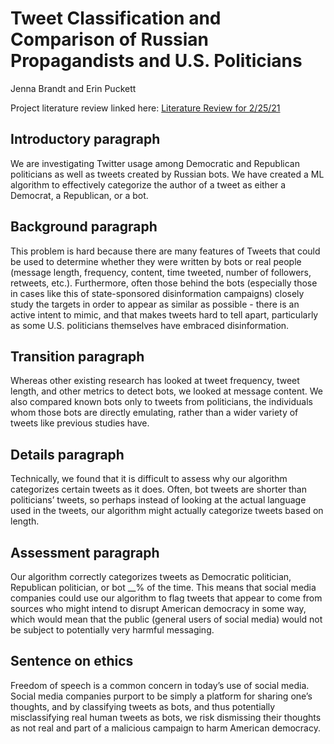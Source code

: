# Tweet Classification and Comparison of Russian Propagandists and U.S. Politicians
Jenna Brandt and Erin Puckett

Project literature review linked here: [Literature Review for 2/25/21](https://jennabrandt.github.io/literature-review)

##  Introductory paragraph
We are investigating Twitter usage among Democratic and Republican politicians as well as tweets created by Russian bots. We have created a ML algorithm to effectively categorize the author of a tweet as either a Democrat, a Republican, or a bot.

## Background paragraph
This problem is hard because there are many features of Tweets that could be used to determine whether they were written by bots or real people (message length, frequency, content, time tweeted, number of followers, retweets, etc.). Furthermore, often those behind the bots (especially those in cases like this of state-sponsored disinformation campaigns) closely study the targets in order to appear as similar as possible - there is an active intent to mimic, and that makes tweets hard to tell apart, particularly as some U.S. politicians themselves have embraced disinformation. 

## Transition paragraph
Whereas other existing research has looked at tweet frequency, tweet length, and other metrics to detect bots, we looked at message content. We also compared known bots only to tweets from politicians, the individuals whom those bots are directly emulating, rather than a wider variety of tweets like previous studies have.

## Details paragraph
Technically, we found that it is difficult to assess why our algorithm categorizes certain tweets as it does. Often, bot tweets are shorter than politicians’ tweets, so perhaps instead of looking at the actual language used in the tweets, our algorithm might actually categorize tweets based on length.

## Assessment paragraph
Our algorithm correctly categorizes tweets as Democratic politician, Republican politician, or bot \__% of the time. This means that social media companies could use our algorithm to flag tweets that appear to come from sources who might intend to disrupt American democracy in some way, which would mean that the public (general users of social media) would not be subject to potentially very harmful messaging.

## Sentence on ethics
Freedom of speech is a common concern in today’s use of social media. Social media companies purport to be simply a platform for sharing one’s thoughts, and by classifying tweets as bots, and thus potentially misclassifying real human tweets as bots, we risk dismissing their thoughts as not real and part of a malicious campaign to harm American democracy.

